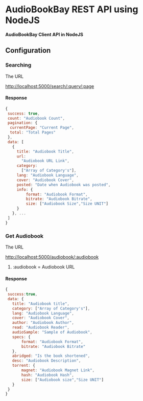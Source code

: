 # AudioBookBay REST API using NodeJS

<p><strong>AudioBookBay Client API in NodeJS</strong></p>

## Configuration

### Searching

<p>The URL</p>

<http://localhost:5000/search/:query/:page>

#### Response

```javascript
{
 success: true,
 count: "Audiobook Count",
 pagination: {
  currentPage: "Current Page",
  total: "Total Pages"
 },
 data: [
   {
     title: "Audiobook Title",
     url:
       "Audiobook URL Link",
     category:
       ["Array of Category's"],
     lang: "Audiobook Language",
     cover: "Audiobook Cover",
     posted: "Date when Audiobook was posted",
     info: {
         format: "Audiobook Format",
         bitrate: "Audiobook Bitrate",
         size: ["Audiobook Size","Size UNIT"]
     }
   }, ...
 ]
}
```

### Get Audiobook

<p>The URL</p>

<http://localhost:5000/audiobook/:audiobook>

1. :audiobook = Audiobook URL

#### Response

```javascript
{
 success:true,
 data: {
   title: "Audiobook title",
   category: ["Array of Category's"],
   lang: "Audiobook Language",
   cover: "Audiobook Cover",
   author: "Audiobook Author",
   read: "Audiobook Reader",
   audioSample: "Sample of Audiobook",
   specs: {
       format: "Audiobook Format",
       bitrate: "Audiobook Bitrate"
   },
   abridged: "Is the book shortened",
   desc: "Audiobook Description",
   torrent: {
       magnet: "Audiobook Magnet Link",
       hash: "Audiobook Hash",
       size: ["Audiobook size","Size UNIT"]
   }
 }
}
```
